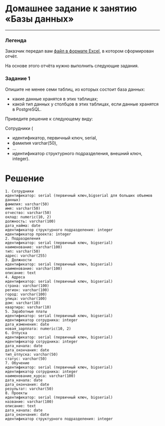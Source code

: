 # Домашнее задание к занятию «Базы данных»

---
### Легенда

Заказчик передал вам [файл в формате Excel](https://github.com/netology-code/sdb-homeworks/blob/main/resources/hw-12-1.xlsx), в котором сформирован отчёт. 

На основе этого отчёта нужно выполнить следующие задания.

### Задание 1

Опишите не менее семи таблиц, из которых состоит база данных:

- какие данные хранятся в этих таблицах;
- какой тип данных у столбцов в этих таблицах, если данные хранятся в PostgreSQL.

Приведите решение к следующему виду:

Сотрудники (

- идентификатор, первичный ключ, serial,
- фамилия varchar(50),
- ...
- идентификатор структурного подразделения, внешний ключ, integer).

# Решение

```
1. Сотрудники
идентификатор: serial (первичный ключ,bigserial для больших объемов данных)
фамилия: varchar(50)
имя: varchar(50)
отчество: varchar(50)
оклад: numeric(10, 2)
должность: varchar(100)
дата_найма: date
идентификатор структурного подразделения: integer
идентификатор проекта: integer
2. Подразделения
идентификатор: serial (первичный ключ, bigserial)
наименование: varchar(100)
тип: varchar(50)
адрес: varchar(255)
3. Должности
идентификатор: serial (первичный ключ, bigserial)
наименование: varchar(100)
описание: text
4. Адреса
идентификатор: serial (первичный ключ, bigserial)
страна: varchar(100)
регион: varchar(100)
город: varchar(100)
улица: varchar(100)
дом: varchar(10)
квартира: varchar(10)
5. Заработные платы
идентификатор: serial (первичный ключ, bigserial)
идентификатор сотрудника: integer
дата_изменения: date
новая_зарплата: numeric(10, 2)
6. Отпуска
идентификатор: serial (первичный ключ, bigserial)
идентификатор сотрудника: integer
дата_начала: date
дата_окончания: date
тип_отпуска: varchar(50)
статус: varchar(50)
7. Обучение
идентификатор: serial (первичный ключ, bigserial)
идентификатор сотрудника: integer
наименование_курса: varchar(100)
дата_начала: date
дата_окончания: date
результат: varchar(50)
8. Проекты
идентификатор: serial (первичный ключ, bigserial)
название: varchar(100)
описание: text
дата_начала: date
дата_окончания: date
идентификатор структурного подразделения: integer


